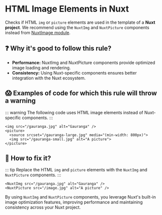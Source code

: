 # HTML Image Elements in Nuxt

Checks if HTML `img` or `picture` elements are used in the template of a **Nuxt project**. We recommend using the `NuxtImg` and `NuxtPicture` components instead from [NuxtImage module](https://image.nuxt.com/).

## ❓ Why it's good to follow this rule?

- **Performance:** NuxtImg and NuxtPicture components provide optimized image loading and rendering.
- **Consistency:** Using Nuxt-specific components ensures better integration with the Nuxt ecosystem.

## 😱 Examples of code for which this rule will throw a warning

::: warning
The following code uses HTML image elements instead of Nuxt-specific components.
:::

```vue
<img src="/gauranga.jpg" alt="Gauranga" />
<picture>
  <source srcset="/gauranga-large.jpg" media="(min-width: 800px)">
  <img src="/gauranga-small.jpg" alt="A picture">
</picture>
```

## 🤩 How to fix it?

::: tip
Replace the HTML `img` and `picture` elements with the `NuxtImg` and `NuxtPicture` components.
:::

```vue
<NuxtImg src="/gauranga.jpg" alt="Gauranga" />
<NuxtPicture src="/image.jpg" alt="A picture" />
```

By using `NuxtImg` and `NuxtPicture` components, you leverage Nuxt's built-in image optimization features, improving performance and maintaining consistency across your Nuxt project.

